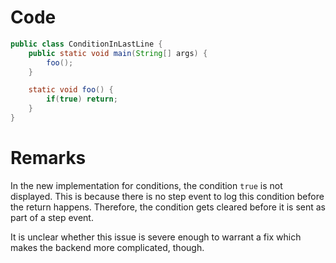 # Code
```java
public class ConditionInLastLine {
    public static void main(String[] args) {
        foo();
    }

    static void foo() {
        if(true) return;
    }
}
```

# Remarks
In the new implementation for conditions, the condition `true` is not displayed.
This is because there is no step event to log this condition before the return happens.
Therefore, the condition gets cleared before it is sent as part of a step event.

It is unclear whether this issue is severe enough to warrant a fix which makes the backend more complicated, though.